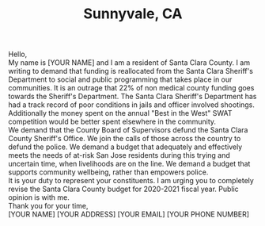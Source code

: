 ---
title: Sunnyvale, CA
permalink: "/sunnyvale"
name: Letter to County Board of Supervisors
city: Sunnyvale
state: CA
layout: email
recipients:
- mike.wasserman@bos.sccgov.org
- Cindy.Chavez@bos.sccgov.org
- dave.cortese@bos.sccgov.org
- supervisor.ellenberg@bos.sccgov.org
- supervisor.simitian@bos.sccgov.org
subject: \[*** INSERT UNIQUE SUBJECT LINE***]
body: |-
    Hello,

    My name is [YOUR NAME] and I am a resident of Santa Clara County. I am writing to demand that funding is reallocated from the Santa Clara Sheriff's Department to social and public programming that takes place in our communities. It is an outrage that 22% of non medical county funding goes towards the Sheriff's Department. The Santa Clara Sheriff's Department has had a track record of poor conditions in jails and officer involved shootings. Additionally the money spent on the annual "Best in the West" SWAT competition would be better spent elsewhere in the community.

    We demand that the County Board of Supervisors defund the Santa Clara County Sheriff's Office. We join the calls of those across the country to defund the police. We demand a budget that adequately and effectively meets the needs of at-risk San Jose residents during this trying and uncertain time, when livelihoods are on the line. We demand a budget that supports community wellbeing, rather than empowers police.

    It is your duty to represent your constituents. I am urging you to completely revise the Santa Clara County budget for 2020-2021 fiscal year. Public opinion is with me.

    Thank you for your time,

    [YOUR NAME]
    [YOUR ADDRESS]
    [YOUR EMAIL]
    [YOUR PHONE NUMBER]
---